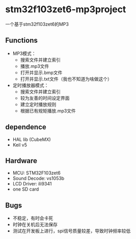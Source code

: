 # stm32f103zet6-mp3project

一个基于stm32f103zet6的MP3

## Functions

- MP3模式：
  - 搜索文件并建立索引
  - 播放.mp3文件
  - 打开并显示.bmp文件
  - 打开并显示.txt文件（我也不知道为啥做这个）
- 定时播放器模式：
  - 搜索文件并建立索引
  - 较为友善的时间设定界面
  - 建立定时播放规则
  - 根据已有规矩播放.mp3文件

## dependence

- HAL lib (CubeMX)
- Keil v5

## Hardware

- MCU: STM32F103zet6
- Sound Decode: vs1053b
- LCD Driver: ili9341
- one SD card

## Bugs

- 不稳定，有时会卡死
- 时钟在关机后无法保存
- 测试在开发板上进行，spi信号质量较差，导致时钟频率较低
